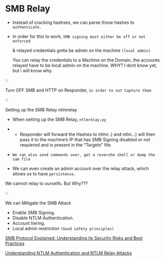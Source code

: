 # SMB Relay

- Instead of cracking hashses, we can parse those hashes to `authenticate.`
- In order for this to work, `SMB signing must either be off or not enforced`
    
    & relayed credentials gotta be admin on the machine `(local admin)`
    
    You can relay the credentials to a Machine on the Domain, the accounts relayed have to be local admin on the machine. WHY? I dont know yet, but i will know why.
    

<aside>
💡

Turn OFF SMB and HTTP on Responder, `in order to not Capture them`

</aside>

<aside>
💡

Setting up the SMB Relay ntlmrelay

- When setting up the SMB Relay, `ntlmrelay.py`
</aside>

- - Responder will forward the Hashes to ntlmr..) and ntlm…) will then pass it to the machine’s IP that has SMB Signing disabled or not requiered and is present in the “Targets” file.

- `We can also send commands over, get a revershe shell or dump the sam file`
- We can even create an admin account over the relay attack, which allows us to have `persistence.`

We cannot relay to ourselfs. But Why???

<aside>
💡

We can Mitigate the SMB Attack

</aside>

- Enable SMB Signing.
- Disable NTLM Authentication.
- Account tiering.
- Local admin restriction `(Good safety principles)`

[SMB Protocol Explained: Understanding its Security Risks and Best Practices](https://www.tripwire.com/state-of-security/smb-protocol-explained-understanding-its-security-risks-and-best-practices)

[Understanding NTLM Authentication and NTLM Relay Attacks](https://www.vaadata.com/blog/understanding-ntlm-authentication-and-ntlm-relay-attacks/)
